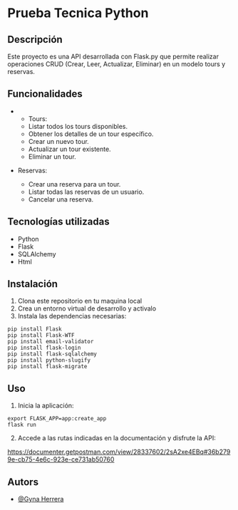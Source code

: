 # Prueba Tecnica Python


## Descripción

Este proyecto es una API desarrollada con Flask.py que permite realizar operaciones CRUD (Crear, Leer, Actualizar, Eliminar) en un modelo tours y reservas.

## Funcionalidades

- - Tours:
  - Listar todos los tours disponibles.
  - Obtener los detalles de un tour específico.
  - Crear un nuevo tour.
  - Actualizar un tour existente.
  - Eliminar un tour.

- Reservas:
  - Crear una reserva para un tour.
  - Listar todas las reservas de un usuario.
  - Cancelar una reserva.


## Tecnologías utilizadas
- Python
- Flask
- SQLAlchemy
- Html

## Instalación
1. Clona este repositorio en tu maquina local
2. Crea un entorno virtual de desarrollo y activalo
3. Instala las dependencias necesarias:

```
pip install Flask 
pip install Flask-WTF
pip install email-validator
pip install flask-login
pip install flask-sqlalchemy
pip install python-slugify
pip install flask-migrate
```


## Uso 
1. Inicia la aplicación: 

```
export FLASK_APP=app:create_app
flask run
```


2. Accede a las rutas indicadas en la documentación y disfrute la API: 

https://documenter.getpostman.com/view/28337602/2sA2xe4EBq#36b2799e-cb75-4e6c-923e-ce731ab50760


## Autors

- [@Gyna Herrera](https://github.com/Gyna0206)
